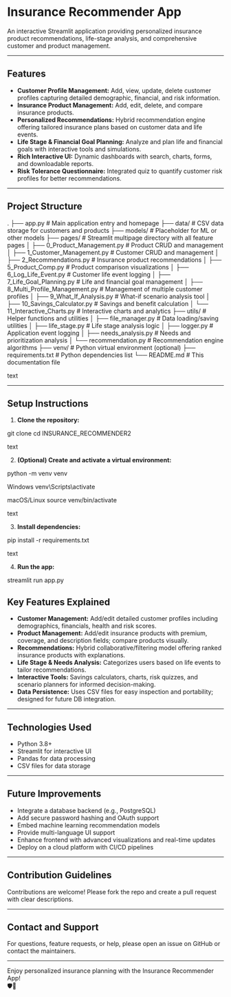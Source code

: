 # Insurance Recommender App

An interactive Streamlit application providing personalized insurance product recommendations, life-stage analysis, and comprehensive customer and product management.

---

## Features

- **Customer Profile Management:** Add, view, update, delete customer profiles capturing detailed demographic, financial, and risk information.
- **Insurance Product Management:** Add, edit, delete, and compare insurance products.
- **Personalized Recommendations:** Hybrid recommendation engine offering tailored insurance plans based on customer data and life events.
- **Life Stage & Financial Goal Planning:** Analyze and plan life and financial goals with interactive tools and simulations.
- **Rich Interactive UI:** Dynamic dashboards with search, charts, forms, and downloadable reports.
- **Risk Tolerance Questionnaire:** Integrated quiz to quantify customer risk profiles for better recommendations.

---

## Project Structure

.
├── app.py # Main application entry and homepage
├── data/ # CSV data storage for customers and products
├── models/ # Placeholder for ML or other models
├── pages/ # Streamlit multipage directory with all feature pages
│ ├── 0_Product_Management.py # Product CRUD and management
│ ├── 1_Customer_Management.py # Customer CRUD and management
│ ├── 2_Recommendations.py # Insurance product recommendations
│ ├── 5_Product_Comp.py # Product comparison visualizations
│ ├── 6_Log_Life_Event.py # Customer life event logging
│ ├── 7_Life_Goal_Planning.py # Life and financial goal management
│ ├── 8_Multi_Profile_Management.py # Management of multiple customer profiles
│ ├── 9_What_If_Analysis.py # What-if scenario analysis tool
│ ├── 10_Savings_Calculator.py # Savings and benefit calculation
│ └── 11_Interactive_Charts.py # Interactive charts and analytics
├── utils/ # Helper functions and utilities
│ ├── file_manager.py # Data loading/saving utilities
│ ├── life_stage.py # Life stage analysis logic
│ ├── logger.py # Application event logging
│ ├── needs_analysis.py # Needs and prioritization analysis
│ └── recommendation.py # Recommendation engine algorithms
├── venv/ # Python virtual environment (optional)
├── requirements.txt # Python dependencies list
└── README.md # This documentation file

text

---

## Setup Instructions

1. **Clone the repository:**

git clone <repository-url>
cd INSURANCE_RECOMMENDER2

text

2. **(Optional) Create and activate a virtual environment:**

python -m venv venv

Windows
venv\Scripts\activate

macOS/Linux
source venv/bin/activate

text

3. **Install dependencies:**

pip install -r requirements.txt

text

4. **Run the app:**

streamlit run app.py


## Key Features Explained

- **Customer Management:** Add/edit detailed customer profiles including demographics, financials, health and risk scores.
- **Product Management:** Add/edit insurance products with premium, coverage, and description fields; compare products visually.
- **Recommendations:** Hybrid collaborative/filtering model offering ranked insurance products with explanations.
- **Life Stage & Needs Analysis:** Categorizes users based on life events to tailor recommendations.
- **Interactive Tools:** Savings calculators, charts, risk quizzes, and scenario planners for informed decision-making.
- **Data Persistence:** Uses CSV files for easy inspection and portability; designed for future DB integration.

---

## Technologies Used

- Python 3.8+
- Streamlit for interactive UI
- Pandas for data processing
- CSV files for data storage

---

## Future Improvements

- Integrate a database backend (e.g., PostgreSQL)
- Add secure password hashing and OAuth support
- Embed machine learning recommendation models
- Provide multi-language UI support
- Enhance frontend with advanced visualizations and real-time updates
- Deploy on a cloud platform with CI/CD pipelines

---

## Contribution Guidelines

Contributions are welcome! Please fork the repo and create a pull request with clear descriptions.

---

## Contact and Support

For questions, feature requests, or help, please open an issue on GitHub or contact the maintainers.

---

Enjoy personalized insurance planning with the Insurance Recommender App!  
🛡️🚀
